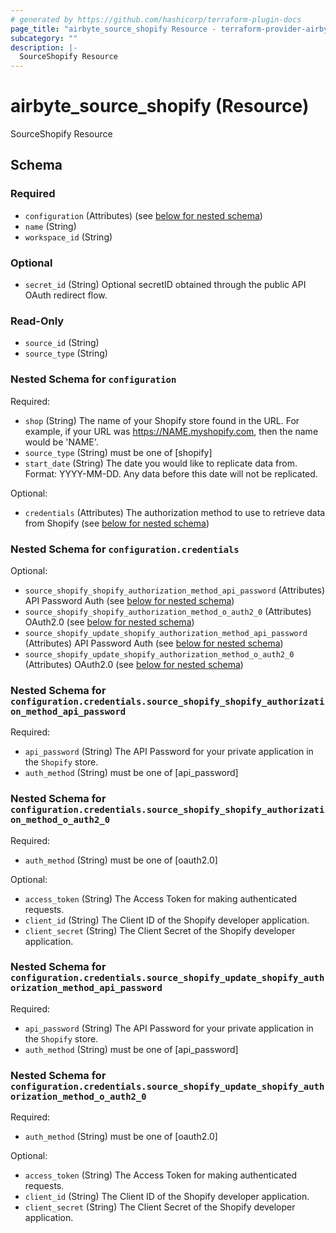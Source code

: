 ```yaml
---
# generated by https://github.com/hashicorp/terraform-plugin-docs
page_title: "airbyte_source_shopify Resource - terraform-provider-airbyte"
subcategory: ""
description: |-
  SourceShopify Resource
---
```


# airbyte_source_shopify (Resource)

SourceShopify Resource



<!-- schema generated by tfplugindocs -->
## Schema

### Required

- `configuration` (Attributes) (see [below for nested schema](#nestedatt--configuration))
- `name` (String)
- `workspace_id` (String)

### Optional

- `secret_id` (String) Optional secretID obtained through the public API OAuth redirect flow.

### Read-Only

- `source_id` (String)
- `source_type` (String)

<a id="nestedatt--configuration"></a>
### Nested Schema for `configuration`

Required:

- `shop` (String) The name of your Shopify store found in the URL. For example, if your URL was https://NAME.myshopify.com, then the name would be 'NAME'.
- `source_type` (String) must be one of [shopify]
- `start_date` (String) The date you would like to replicate data from. Format: YYYY-MM-DD. Any data before this date will not be replicated.

Optional:

- `credentials` (Attributes) The authorization method to use to retrieve data from Shopify (see [below for nested schema](#nestedatt--configuration--credentials))

<a id="nestedatt--configuration--credentials"></a>
### Nested Schema for `configuration.credentials`

Optional:

- `source_shopify_shopify_authorization_method_api_password` (Attributes) API Password Auth (see [below for nested schema](#nestedatt--configuration--credentials--source_shopify_shopify_authorization_method_api_password))
- `source_shopify_shopify_authorization_method_o_auth2_0` (Attributes) OAuth2.0 (see [below for nested schema](#nestedatt--configuration--credentials--source_shopify_shopify_authorization_method_o_auth2_0))
- `source_shopify_update_shopify_authorization_method_api_password` (Attributes) API Password Auth (see [below for nested schema](#nestedatt--configuration--credentials--source_shopify_update_shopify_authorization_method_api_password))
- `source_shopify_update_shopify_authorization_method_o_auth2_0` (Attributes) OAuth2.0 (see [below for nested schema](#nestedatt--configuration--credentials--source_shopify_update_shopify_authorization_method_o_auth2_0))

<a id="nestedatt--configuration--credentials--source_shopify_shopify_authorization_method_api_password"></a>
### Nested Schema for `configuration.credentials.source_shopify_shopify_authorization_method_api_password`

Required:

- `api_password` (String) The API Password for your private application in the `Shopify` store.
- `auth_method` (String) must be one of [api_password]


<a id="nestedatt--configuration--credentials--source_shopify_shopify_authorization_method_o_auth2_0"></a>
### Nested Schema for `configuration.credentials.source_shopify_shopify_authorization_method_o_auth2_0`

Required:

- `auth_method` (String) must be one of [oauth2.0]

Optional:

- `access_token` (String) The Access Token for making authenticated requests.
- `client_id` (String) The Client ID of the Shopify developer application.
- `client_secret` (String) The Client Secret of the Shopify developer application.


<a id="nestedatt--configuration--credentials--source_shopify_update_shopify_authorization_method_api_password"></a>
### Nested Schema for `configuration.credentials.source_shopify_update_shopify_authorization_method_api_password`

Required:

- `api_password` (String) The API Password for your private application in the `Shopify` store.
- `auth_method` (String) must be one of [api_password]


<a id="nestedatt--configuration--credentials--source_shopify_update_shopify_authorization_method_o_auth2_0"></a>
### Nested Schema for `configuration.credentials.source_shopify_update_shopify_authorization_method_o_auth2_0`

Required:

- `auth_method` (String) must be one of [oauth2.0]

Optional:

- `access_token` (String) The Access Token for making authenticated requests.
- `client_id` (String) The Client ID of the Shopify developer application.
- `client_secret` (String) The Client Secret of the Shopify developer application.


